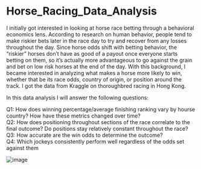 # Horse_Racing_Data_Analysis

I initially got interested in looking at horse race betting through a behavioral economics lens. According to research on human behavior, people tend to make riskier bets later in the race day to try and recover from any losses throughout the day. Since horse odds shift with betting behavior, the “riskier” horses don’t have as good of a payout once everyone starts betting on them, so it’s actually more advantageous to go against the grain and bet on low risk horses at the end of the day. With this background, I became interested in analyzing what makes a horse more likely to win, whether that be its race odds, country of origin, or position around the track. I got the data from Kraggle on thoroughbred racing in Hong Kong.

In this data analysis I will answer the following questions:

Q1: How does winning percentage/average finishing ranking vary by hourse country? How have these metrics changed over time?  
Q2: How does positioning throughout sections of the race correlate to the final outcome? Do positions stay relatively constant throughout the race?  
Q3: How accurate are the win odds to determine the outcome?  
Q4: Which jockeys consistently perform well regardless of the odds set against them
    

![image](https://github.com/wjfredliu/Horse_Racing_Data_Analysis/assets/157066846/25cf57e4-6d70-4994-afc3-88756a40f03e)


